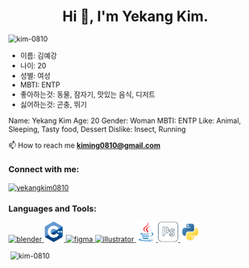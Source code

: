 <h1 align="center">Hi 👋, I'm Yekang Kim.</h1>
<p align="left"> <img src="https://komarev.com/ghpvc/?username=kim-0810&label=Profile%20View&color=eca4a4&style=flat-square" alt="kim-0810" /> </p>

- 이름: 김예강
- 나이: 20
- 성별: 여성
- MBTI: ENTP
- 좋아하는것: 동물, 잠자기, 맛있는 음식, 디저트
- 싫어하는것: 곤충, 뛰기

Name: Yekang Kim
Age: 20
Gender: Woman
MBTI: ENTP
Like: Animal, Sleeping, Tasty food, Dessert
Dislike: Insect, Running

📫 How to reach me **kiming0810@gmail.com**

<h3 align="left">Connect with me:</h3>
<p align="left">
<a href="https://instagram.com/yekangkim0810" target="blank"><img align="center" src="https://raw.githubusercontent.com/rahuldkjain/github-profile-readme-generator/master/src/images/icons/Social/instagram.svg" alt="yekangkim0810" height="30" width="40" /></a>
</p>

<h3 align="left">Languages and Tools:</h3>
<p align="left"> <a href="https://www.blender.org/" target="_blank" rel="noreferrer"> <img src="https://download.blender.org/branding/community/blender_community_badge_white.svg" alt="blender" width="40" height="40"/> </a> <a href="https://www.w3schools.com/cpp/" target="_blank" rel="noreferrer"> <img src="https://raw.githubusercontent.com/devicons/devicon/master/icons/cplusplus/cplusplus-original.svg" alt="cplusplus" width="40" height="40"/> </a> <a href="https://www.figma.com/" target="_blank" rel="noreferrer"> <img src="https://www.vectorlogo.zone/logos/figma/figma-icon.svg" alt="figma" width="40" height="40"/> </a> <a href="https://www.adobe.com/in/products/illustrator.html" target="_blank" rel="noreferrer"> <img src="https://www.vectorlogo.zone/logos/adobe_illustrator/adobe_illustrator-icon.svg" alt="illustrator" width="40" height="40"/> </a> <a href="https://www.java.com" target="_blank" rel="noreferrer"> <img src="https://raw.githubusercontent.com/devicons/devicon/master/icons/java/java-original.svg" alt="java" width="40" height="40"/> </a> <a href="https://www.photoshop.com/en" target="_blank" rel="noreferrer"> <img src="https://raw.githubusercontent.com/devicons/devicon/master/icons/photoshop/photoshop-line.svg" alt="photoshop" width="40" height="40"/> </a> <a href="https://www.python.org" target="_blank" rel="noreferrer"> <img src="https://raw.githubusercontent.com/devicons/devicon/master/icons/python/python-original.svg" alt="python" width="40" height="40"/> </a> </p>

<p>&nbsp;<img align="center" src="https://github-readme-stats.vercel.app/api?username=kim-0810&show_icons=true&title_color=91dad9&text_color=eca4a4&bg_color=f7e2e1&hide_border=true&locale=en" alt="kim-0810" /></p>

